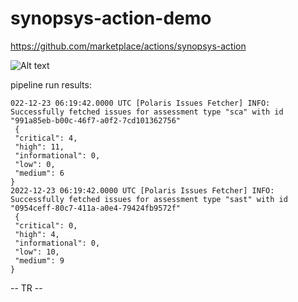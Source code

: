 # synopsys-action-demo

https://github.com/marketplace/actions/synopsys-action

![Alt text](polaris-app-proj.png?raw=true "Polaris Screen capture")


pipeline run results:
```
022-12-23 06:19:42.0000 UTC [Polaris Issues Fetcher] INFO: Successfully fetched issues for assessment type "sca" with id "991a85eb-b00c-46f7-a0f2-7cd101362756"
 {
 "critical": 4,
 "high": 11,
 "informational": 0,
 "low": 0,
 "medium": 6
}
2022-12-23 06:19:42.0000 UTC [Polaris Issues Fetcher] INFO: Successfully fetched issues for assessment type "sast" with id "0954ceff-80c7-411a-a0e4-79424fb9572f"
 {
 "critical": 0,
 "high": 4,
 "informational": 0,
 "low": 10,
 "medium": 9
}
```

-- TR --
